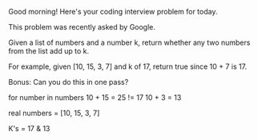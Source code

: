 Good morning! Here's your coding interview problem for today.

This problem was recently asked by Google.

Given a list of numbers and a number k, return whether any two numbers from the list add up to k.

For example, given [10, 15, 3, 7] and k of 17, return true since 10 + 7 is 17.

Bonus: Can you do this in one pass?

for number in numbers
10 + 15 = 25 != 17
10 + 3 = 13

real numbers = [10, 15, 3, 7]

K's = 17 & 13